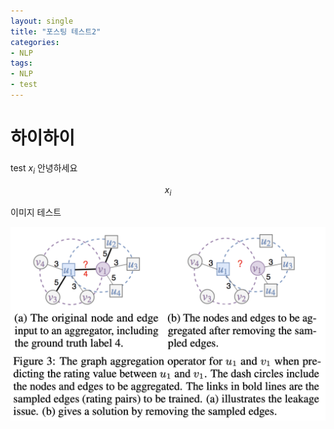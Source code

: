 ```yaml
---
layout: single
title: "포스팅 테스트2"
categories:
- NLP
tags:
- NLP
- test
---
```


# 하이하이 

test 
$x_i$
안녕하세요

$$x_i$$

이미지 테스트


![](assets/images/post_images/stargcn.png)
<!-- ![alt](assets/images/post_images/stargcn.png) -->
<!-- ![alt]({{ site.url }}{{ site.baseurl }}/assets/images/post_images/stargcn.png) -->

<!-- ![alt]({{ site.url }}{{ site.baseurl }}/assets/images/filename.jpg)/ -->

<!-- ![stargcn](assets/images/post_images/stargcn.png)



![](assets/images/post_images/stargcn.png) -->